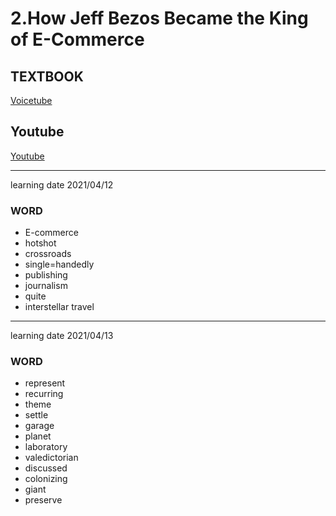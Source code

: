 # 2.How Jeff Bezos Became the King of E-Commerce
## TEXTBOOK
[Voicetube](https://tw.voicetube.com/v3/videos/65171)
## Youtube
[Youtube](https://www.youtube.com/watch?v=T_P1D_H1et8)
_______
learning date 2021/04/12
### WORD
* E-commerce
* hotshot
* crossroads
* single=handedly
* publishing
* journalism
* quite
* interstellar travel
______
learning date 2021/04/13
### WORD
* represent
* recurring
* theme
* settle
* garage
* planet
* laboratory
* valedictorian
* discussed
* colonizing
* giant
* preserve